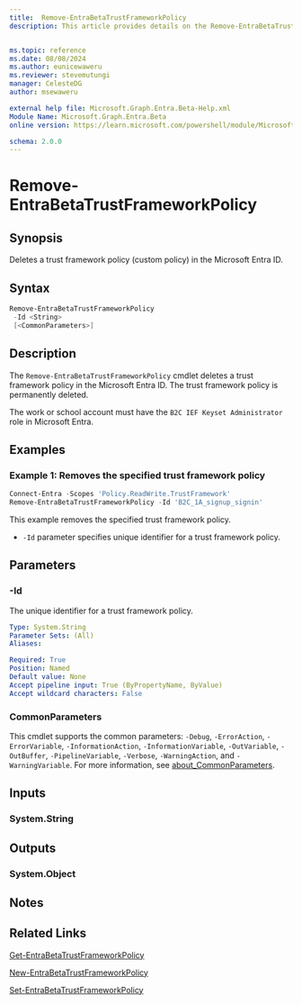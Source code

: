 ```yaml
---
title:  Remove-EntraBetaTrustFrameworkPolicy
description: This article provides details on the Remove-EntraBetaTrustFrameworkPolicy command.


ms.topic: reference
ms.date: 08/08/2024
ms.author: eunicewaweru
ms.reviewer: stevemutungi
manager: CelesteDG
author: msewaweru

external help file: Microsoft.Graph.Entra.Beta-Help.xml
Module Name: Microsoft.Graph.Entra.Beta
online version: https://learn.microsoft.com/powershell/module/Microsoft.Graph.Entra.Beta/Remove-EntraBetaTrustFrameworkPolicy

schema: 2.0.0
---
```


# Remove-EntraBetaTrustFrameworkPolicy

## Synopsis

Deletes a trust framework policy (custom policy) in the Microsoft Entra ID.

## Syntax

```powershell
Remove-EntraBetaTrustFrameworkPolicy 
 -Id <String> 
 [<CommonParameters>]
```

## Description

The `Remove-EntraBetaTrustFrameworkPolicy` cmdlet deletes a trust framework policy in the Microsoft Entra ID. The trust framework policy is permanently deleted.

The work or school account must have the `B2C IEF Keyset Administrator` role in Microsoft Entra.

## Examples

### Example 1: Removes the specified trust framework policy

```powershell
Connect-Entra -Scopes 'Policy.ReadWrite.TrustFramework'
Remove-EntraBetaTrustFrameworkPolicy -Id 'B2C_1A_signup_signin'
```

This example removes the specified trust framework policy.

- `-Id` parameter specifies unique identifier for a trust framework policy.

## Parameters

### -Id

The unique identifier for a trust framework policy.

```yaml
Type: System.String
Parameter Sets: (All)
Aliases:

Required: True
Position: Named
Default value: None
Accept pipeline input: True (ByPropertyName, ByValue)
Accept wildcard characters: False
```

### CommonParameters

This cmdlet supports the common parameters: `-Debug`, `-ErrorAction`, `-ErrorVariable`, `-InformationAction`, `-InformationVariable`, `-OutVariable`, `-OutBuffer`, `-PipelineVariable`, `-Verbose`, `-WarningAction`, and `-WarningVariable`. For more information, see [about_CommonParameters](https://go.microsoft.com/fwlink/?LinkID=113216).

## Inputs

### System.String

## Outputs

### System.Object

## Notes

## Related Links

[Get-EntraBetaTrustFrameworkPolicy](Get-EntraBetaTrustFrameworkPolicy.md)

[New-EntraBetaTrustFrameworkPolicy](New-EntraBetaTrustFrameworkPolicy.md)

[Set-EntraBetaTrustFrameworkPolicy](Set-EntraBetaTrustFrameworkPolicy.md)
